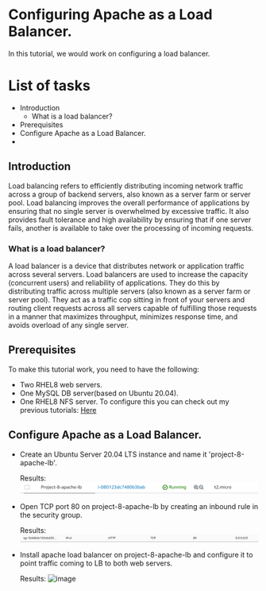 # Configuring Apache as a Load Balancer.

In this tutorial, we would work on configuring a load balancer.

# List of tasks
- Introduction
    - What is a load balancer?
- Prerequisites
- Configure Apache as a Load Balancer.
- 


## Introduction
Load balancing refers to efficiently distributing incoming network traffic across a group of backend servers, also known as a server farm or server pool. Load balancing improves the overall performance of applications by ensuring that no single server is overwhelmed by excessive traffic. It also provides fault tolerance and high availability by ensuring that if one server fails, another is available to take over the processing of incoming requests.

### What is a load balancer?
A load balancer is a device that distributes network or application traffic across several servers. Load balancers are used to increase the capacity (concurrent users) and reliability of applications. They do this by distributing traffic across multiple servers (also known as a server farm or server pool). They act as a traffic cop sitting in front of your servers and routing client requests across all servers capable of fulfilling those requests in a manner that maximizes throughput, minimizes response time, and avoids overload of any single server.


## Prerequisites
To make this tutorial work, you need to have the following:
- Two RHEL8 web servers.
- One MySQL DB server(based on Ubuntu 20.04).
- One RHEL8 NFS server.
To configure this you can check out my previous tutorials: <a href="https://github.com/manny-uncharted/project-7-DEVOPS-TOOLING-WEBSITE-SOLUTION#introduction">Here</a>

## Configure Apache as a Load Balancer.
- Create an Ubuntu Server 20.04 LTS instance and name it 'project-8-apache-lb'.

    Results:
    ![image](img/apache-lb.png)

- Open TCP port 80 on project-8-apache-lb by creating an inbound rule in the security group.

    Results:
    ![image](img/apache-lb-2.png)

- Install apache load balancer on project-8-apache-lb and configure it to point traffic coming to LB to both web servers.

    Results:
    ![image](img/apache-lb-3.png)